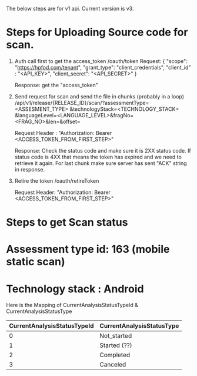 The below steps are for v1 api. Current version is v3.


# Steps for Uploading Source code for scan.
1. Auth call first to get the access_token
  /oauth/token
    Request:
    {
    "scope": "https://hpfod.com/tenant",
    "grant_type": "client_credentials",
    "client_id" : "<API_KEY>",
    "client_secret": "<API_SECRET>"
    }

    Response:
    get the "access_token"

2.  Send request for scan and send the file in chunks (probably in a loop)
    /api/v1/release/{RELEASE_ID}/scan/?assessmentType=<ASSESMENT_TYPE>
    &technologyStack=<TECHNOLOGY_STACK>
    &languageLevel=<LANGUAGE_LEVEL>&fragNo=<FRAG_NO>&len=<LEN>&offset=<OFFSET>

    Request Header :
        "Authorization: Bearer <ACCESS_TOKEN_FROM_FIRST_STEP>"

    Response:
        Check the status code and make sure it is 2XX status code.
        If status code is 4XX that means the token has expired and we need to retrieve it again.
        For last chunk make sure server has sent "ACK" string in response.


3. Retire the token
    /oauth/retireToken

    Request Header:
         "Authorization: Bearer <ACCESS_TOKEN_FROM_FIRST_STEP>"

# Steps to get Scan status


# Assessment type id: 163 (mobile static scan)
# Technology stack : Android 

Here is the Mapping of CurrentAnalysisStatusTypeId & CurrentAnalysisStatusType

|CurrentAnalysisStatusTypeId | CurrentAnalysisStatusType |
| -------------------------- | ------------------------- |
|0 | Not_started |
|1 | Started (??)|
|2 | Completed |
|3 | Canceled |